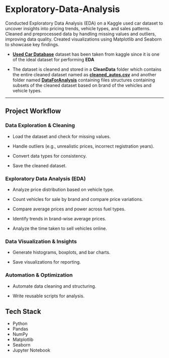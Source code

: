 # Exploratory-Data-Analysis

Conducted Exploratory Data Analysis (EDA) on a Kaggle used car dataset to uncover insights into pricing trends, vehicle types, and sales patterns. Cleaned and preprocessed data by handling missing values and outliers, improving data quality. Created visualizations using Matplotlib and Seaborn to showcase key findings.


+ **[Used Car Database](https://www.kaggle.com/orgesleka/used-cars-database)** dataset has been taken from kaggle since it is one of the ideal dataset for performing **EDA**

+ The dataset is cleaned and stored in a **CleanData** folder which contains the entire cleaned dataset named as **[cleaned_autos.csv](CleanData/CleanedDataSet)** and another folder named **[DataForAnalysis](CleanData/DataForAnalysis)** containing files structures containing subsets of the cleaned dataset based on brand of the vehicles and vehicle types.  
***
## Project Workflow

###  Data Exploration & Cleaning

+ Load the dataset and check for missing values.

+ Handle outliers (e.g., unrealistic prices, incorrect registration years).

+ Convert data types for consistency.

+ Save the cleaned dataset.

### Exploratory Data Analysis (EDA)

+ Analyze price distribution based on vehicle type.

+ Count vehicles for sale by brand and compare price variations.

+ Compare average prices and power across fuel types.

+ Identify trends in brand-wise average prices.

+ Analyze the time taken to sell vehicles online.

### Data Visualization & Insights

+ Generate histograms, boxplots, and bar charts.

+ Save visualizations for reporting.

### Automation & Optimization

+ Automate data cleaning and structuring.

+ Write reusable scripts for analysis.

## Tech Stack 
+ Python
+ Pandas
+ NumPy
+ Matplotlib
+ Seaborn
+ Jupyter Notebook
